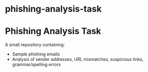 # phishing-analysis-task
# Phishing Analysis Task

A small repository containing:  
- Sample phishing emails  
- Analysis of sender addresses, URL mismatches, suspicious links, grammar/spelling errors  
